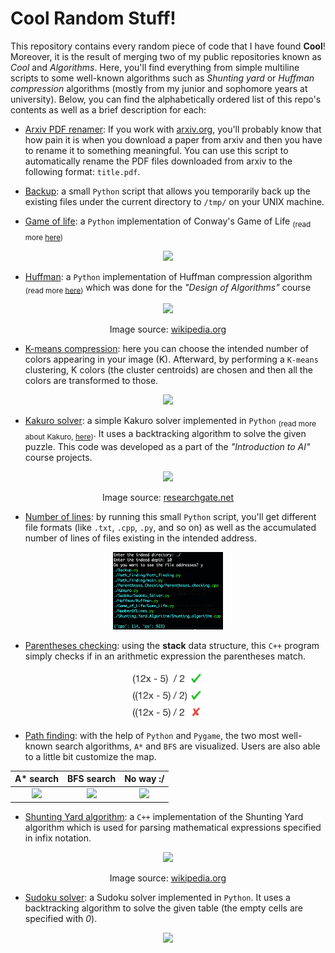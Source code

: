 # Cool Random Stuff!

This repository contains every random piece of code that I have found **Cool**! Moreover, it is the result of merging two of my public repositories known as *Cool* and *Algorithms*. Here, you'll find everything from simple multiline scripts to some well-known algorithms such as *Shunting yard* or *Huffman compression* algorithms (mostly from my junior and sophomore years at university). Below, you can find the alphabetically ordered list of this repo's contents as well as a brief description for each:

* [Arxiv PDF renamer](/arxiv_pdf_renamer.py): If you work with [arxiv.org](https://arxiv.org/), you'll probably know that how pain it is when you download a paper from arxiv and then you have to rename it to something meaningful. You can use this script to automatically rename the PDF files downloaded from arxiv to the following format: `title.pdf`.

* [Backup](/Backup.py): a small `Python` script that allows you temporarily back up the existing files under the current directory to `/tmp/` on your UNIX machine.


* [Game of life](/Game_of_Life/): a `Python` implementation of Conway's Game of Life <sub>(read more [here](!https://en.wikipedia.org/wiki/Conway%27s_Game_of_Life))</sub>

<p align=center>
<img src="./Game_of_Life/Game_of_Life.gif" width=50%>
</p>


* [Huffman](/Huffman/): a `Python` implementation of Huffman compression algorithm <sub>(read more [here](!https://en.wikipedia.org/wiki/Huffman_coding))</sub> which was done for the *"Design of Algorithms"* course

<p align=center>
<img src="https://upload.wikimedia.org/wikipedia/commons/thumb/8/82/Huffman_tree_2.svg/330px-Huffman_tree_2.svg.png" width=50%>
</p>
<p align=center>Image source: <a href=https://en.wikipedia.org/wiki/Huffman_coding>wikipedia.org</a>


* [K-means compression](/K-means_Compression/): here you can choose the intended number of colors appearing in your image (K). Afterward, by performing a `K-means` clustering, K colors (the cluster centroids) are chosen and then all the colors are transformed to those.

<p align=center>
<img src="./K-means_Compression/Examples/Colorful_21.jpg" width=75%>
</p>


* [Kakuro solver](/Kakuro.py): a simple Kakuro solver implemented in `Python` <sub>(read more about Kakuro, [here](!https://en.wikipedia.org/wiki/Kakuro))</sub>. It uses a backtracking algorithm to solve the given puzzle. This code was developed as a part of the *"Introduction to AI"* course projects.

<p align=center>
<img src="https://www.researchgate.net/profile/Wiktor-Daniec/publication/344417396/figure/fig1/AS:941152291266561@1601399600326/Sample-kakuro-problem-of-size-5x5-with-its-unique-solution_W640.jpg" width=50%>
</p>
<p align=center>Image source: <a href=https://www.researchgate.net/publication/344417396_Solving_Kakuro_Problems_using_Recurrent_Relational_Networks>researchgate.net</a>


* [Number of lines](/NumberOfLines.py): by running this small `Python` script, you'll get different file formats (like `.txt`, `.cpp`, `.py`, and so on) as well as the accumulated number of lines of files existing in the intended address.

<p align=center>
<img src="./figures/backup_output_example.png" width=35%>
</p>


* [Parentheses checking](/Parentheses_Checking/): using the **stack** data structure, this `C++` program simply checks if in an arithmetic expression the parentheses match.

<p align=center>
<img src="./Parentheses_Checking/intuitive_example.png" width=25%>
</p>

* [Path finding](/Path_Finding/): with the help of `Python` and `Pygame`, the two most well-known search algorithms, `A*` and `BFS` are visualized. Users are also able to a little bit customize the map.

A* search | BFS search | No way :/
:---:|:---:|:---:
<img src="./Path_Finding/Path_found.gif" width=95%> | <img src="./Path_Finding/BFS_found.gif" width=95%> | <img src="./Path_Finding/Path_not_found.gif">

* [Shunting Yard algorithm](/Shunting_Yard_Algorithm/): a `C++` implementation of the Shunting Yard algorithm which is used for parsing mathematical expressions specified in infix notation.

<p align=center>
<img src="https://upload.wikimedia.org/wikipedia/commons/thumb/2/24/Shunting_yard.svg/1000px-Shunting_yard.svg.png" width=50%>
</p>
<p align=center>Image source: <a href=https://en.wikipedia.org/wiki/Shunting_yard_algorithm>wikipedia.org</a>

* [Sudoku solver](/Sudoku/): a Sudoku solver implemented in `Python`. It uses a backtracking algorithm to solve the given table (the empty cells are specified with *0*).

<p align=center>
<img src="./Sudoku/Sudoku.gif" width=50%>
</p>